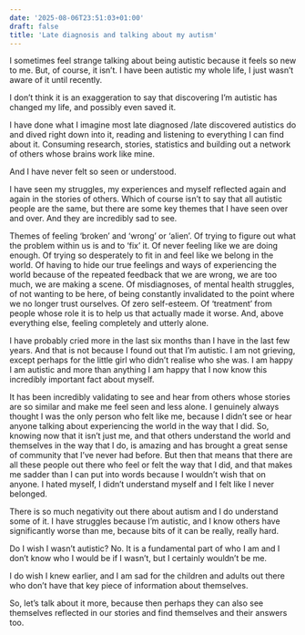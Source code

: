 ```yaml
---
date: '2025-08-06T23:51:03+01:00'
draft: false
title: 'Late diagnosis and talking about my autism'
---
```

I sometimes feel strange talking about being autistic because it feels so new to me. But, of course, it isn’t. I have been autistic my whole life, I just wasn’t aware of it until recently.

I don’t think it is an exaggeration to say that discovering I’m autistic has changed my life, and possibly even saved it.

I have done what I imagine most late diagnosed /late discovered autistics do and dived right down into it, reading and listening to everything I can find about it. Consuming research, stories, statistics and building out a network of others whose brains work like mine.

And I have never felt so seen or understood.

I have seen my struggles, my experiences and myself reflected again and again in the stories of others. Which of course isn’t to say that all autistic people are the same, but there are some key themes that I have seen over and over. And they are incredibly sad to see.

Themes of feeling ‘broken’ and ‘wrong’ or ‘alien’. Of trying to figure out what the problem within us is and to ‘fix’ it. Of never feeling like we are doing enough. Of trying so desperately to fit in and feel like we belong in the world. Of having to hide our true feelings and ways of experiencing the world because of the repeated feedback that we are wrong, we are too much, we are making a scene. Of misdiagnoses, of mental health struggles, of not wanting to be here, of being constantly invalidated to the point where we no longer trust ourselves. Of zero self-esteem. Of ‘treatment’ from people whose role it is to help us that actually made it worse. And, above everything else, feeling completely and utterly alone.

I have probably cried more in the last six months than I have in the last few years. And that is not because I found out that I’m autistic. I am not grieving, except perhaps for the little girl who didn’t realise who she was. I am happy I am autistic and more than anything I am happy that I now know this incredibly important fact about myself.

It has been incredibly validating to see and hear from others whose stories are so similar and make me feel seen and less alone. I genuinely always thought I was the only person who felt like me, because I didn’t see or hear anyone talking about experiencing the world in the way that I did. So, knowing now that it isn’t just me, and that others understand the world and themselves in the way that I do, is amazing and has brought a great sense of community that I’ve never had before. But then that means that there are all these people out there who feel or felt the way that I did, and that makes me sadder than I can put into words because I wouldn’t wish that on anyone. I hated myself, I didn’t understand myself and I felt like I never belonged.

There is so much negativity out there about autism and I do understand some of it. I have struggles because I’m autistic, and I know others have significantly worse than me, because bits of it can be really, really hard.

Do I wish I wasn’t autistic? No. It is a fundamental part of who I am and I don’t know who I would be if I wasn’t, but I certainly wouldn’t be me.

I do wish I knew earlier, and I am sad for the children and adults out there who don’t have that key piece of information about themselves.

So, let’s talk about it more, because then perhaps they can also see themselves reflected in our stories and find themselves and their answers too.